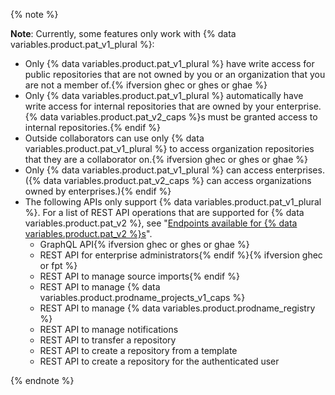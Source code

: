 {% note %}

**Note**: Currently, some features only work with {% data variables.product.pat_v1_plural %}:

- Only {% data variables.product.pat_v1_plural %} have write access for public repositories that are not owned by you or an organization that you are not a member of.{% ifversion ghec or ghes or ghae %}
- Only {% data variables.product.pat_v1_plural %} automatically have write access for internal repositories that are owned by your enterprise. {% data variables.product.pat_v2_caps %}s must be granted access to internal repositories.{% endif %}
- Outside collaborators can use only {% data variables.product.pat_v1_plural %} to access organization repositories that they are a collaborator on.{% ifversion ghec or ghes or ghae %}
- Only {% data variables.product.pat_v1_plural %} can access enterprises. ({% data variables.product.pat_v2_caps %} can access organizations owned by enterprises.){% endif %}
- The following APIs only support {% data variables.product.pat_v1_plural %}. For a list of REST API operations that are supported for {% data variables.product.pat_v2 %}, see "[Endpoints available for {% data variables.product.pat_v2 %}s](/rest/overview/endpoints-available-for-fine-grained-personal-access-tokens)".
  - GraphQL API{% ifversion ghec or ghes or ghae %}
  - REST API for enterprise administrators{% endif %}{% ifversion ghec or fpt %}
  - REST API to manage source imports{% endif %}
  - REST API to manage {% data variables.product.prodname_projects_v1_caps %}
  - REST API to manage {% data variables.product.prodname_registry %}
  - REST API to manage notifications
  - REST API to transfer a repository
  - REST API to create a repository from a template
  - REST API to create a repository for the authenticated user

{% endnote %}
